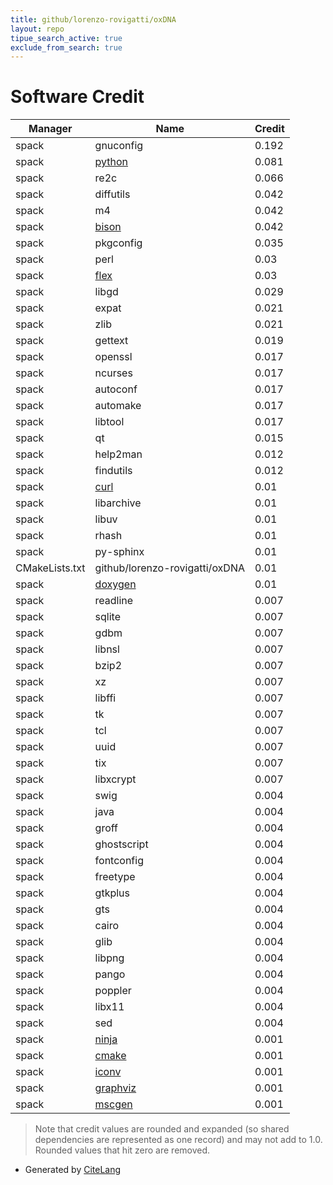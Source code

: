 ```yaml
---
title: github/lorenzo-rovigatti/oxDNA
layout: repo
tipue_search_active: true
exclude_from_search: true
---
```

# Software Credit

|Manager|Name|Credit|
|-------|----|------|
|spack|gnuconfig|0.192|
|spack|[python](https://www.python.org/)|0.081|
|spack|re2c|0.066|
|spack|diffutils|0.042|
|spack|m4|0.042|
|spack|[bison](https://www.gnu.org/software/bison/)|0.042|
|spack|pkgconfig|0.035|
|spack|perl|0.03|
|spack|[flex](https://github.com/westes/flex)|0.03|
|spack|libgd|0.029|
|spack|expat|0.021|
|spack|zlib|0.021|
|spack|gettext|0.019|
|spack|openssl|0.017|
|spack|ncurses|0.017|
|spack|autoconf|0.017|
|spack|automake|0.017|
|spack|libtool|0.017|
|spack|qt|0.015|
|spack|help2man|0.012|
|spack|findutils|0.012|
|spack|[curl](https://curl.se/)|0.01|
|spack|libarchive|0.01|
|spack|libuv|0.01|
|spack|rhash|0.01|
|spack|py-sphinx|0.01|
|CMakeLists.txt|github/lorenzo-rovigatti/oxDNA|0.01|
|spack|[doxygen](https://www.doxygen.org)|0.01|
|spack|readline|0.007|
|spack|sqlite|0.007|
|spack|gdbm|0.007|
|spack|libnsl|0.007|
|spack|bzip2|0.007|
|spack|xz|0.007|
|spack|libffi|0.007|
|spack|tk|0.007|
|spack|tcl|0.007|
|spack|uuid|0.007|
|spack|tix|0.007|
|spack|libxcrypt|0.007|
|spack|swig|0.004|
|spack|java|0.004|
|spack|groff|0.004|
|spack|ghostscript|0.004|
|spack|fontconfig|0.004|
|spack|freetype|0.004|
|spack|gtkplus|0.004|
|spack|gts|0.004|
|spack|cairo|0.004|
|spack|glib|0.004|
|spack|libpng|0.004|
|spack|pango|0.004|
|spack|poppler|0.004|
|spack|libx11|0.004|
|spack|sed|0.004|
|spack|[ninja](https://ninja-build.org/)|0.001|
|spack|[cmake](https://www.cmake.org)|0.001|
|spack|[iconv](https://www.gnu.org/software/libiconv/)|0.001|
|spack|[graphviz](http://www.graphviz.org)|0.001|
|spack|[mscgen](https://www.mcternan.me.uk/mscgen/)|0.001|


> Note that credit values are rounded and expanded (so shared dependencies are represented as one record) and may not add to 1.0. Rounded values that hit zero are removed.


- Generated by [CiteLang](https://github.com/vsoch/citelang)

